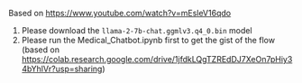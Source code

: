 Based on https://www.youtube.com/watch?v=mEsleV16qdo

1. Please download the `llama-2-7b-chat.ggmlv3.q4_0.bin` model
2. Please run the Medical_Chatbot.ipynb first to get the gist of the flow (based on https://colab.research.google.com/drive/1jfdkLQgTZREdDJ7XeOn7pHiy34bYhlVr?usp=sharing)
